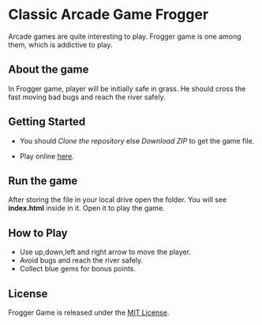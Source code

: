# Classic Arcade Game Frogger

Arcade games are quite interesting to play. Frogger game is one among them, which is addictive to play.

## About the game

In Frogger game, player will be initially safe in grass. He should cross the fast moving bad bugs and reach the river safely.

## Getting Started

* You should _Clone the repository_ else _Download ZIP_ to get the game file.

* Play online [here](https://manikandanathiappan.github.io/Frogger-game/).

## Run the game

After storing the file in your local drive open the folder. You will see **index.html** inside in it.  Open it to play the game.

## How to Play

* Use up,down,left and right arrow to move the player.
* Avoid bugs and reach the river safely. 
* Collect blue gems for bonus points.

## License

Frogger Game is released under the [MIT License](https://choosealicense.com/licenses/mit/).